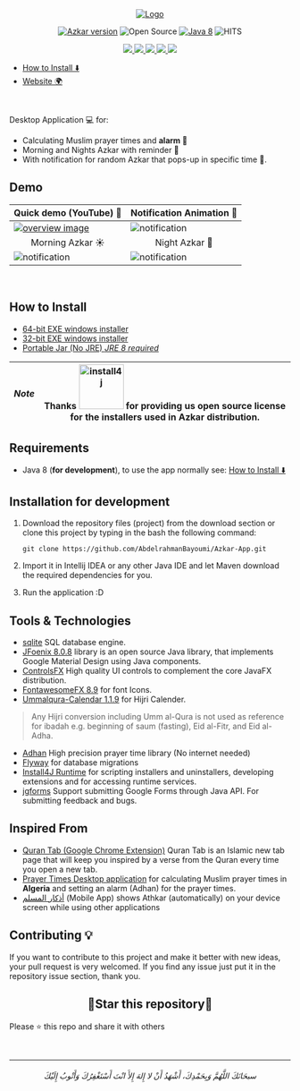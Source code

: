 <div align=center>
       <a href="https://azkar-site.web.app/">
              <img src="https://user-images.githubusercontent.com/48678280/141684825-2a6a83da-efce-4bfe-bcf3-228ad9d2115b.png" alt="Logo">
       </a>

<br>
       
[![Azkar version](https://img.shields.io/website?color=black&down_color=black&label=%20&logo=google-earth&logoColor=white&up_color=black&up_message=Website&url=https://www.abdelrahmanbayoumi.ml/Azkar-App/)](https://azkar-site.web.app/)
![Open Source](https://img.shields.io/badge/Open%20Source-%E2%9D%A4-red?style=flat) [![Java 8](https://img.shields.io/badge/Java-8-red.svg)](https://www.java.com)
![HITS](https://hits.seeyoufarm.com/api/count/incr/badge.svg?url=https%3A%2F%2Fgithub.com%2FAbdelrahmanBayoumi%2FAzkar-App&count_bg=%2379C83D&title_bg=%23555555&icon=&icon_color=%23E7E7E7&title=PAGE+VIEWS&edge_flat=false)
       
<p align="center">
   <a href="https://github.com/AbdelrahmanBayoumi/Azkar-App/releases/latest">
     <img src="https://img.shields.io/badge/Azkar-v1.0.0-green?style=flat"/> 
   </a>
  <a href="https://github.com/AbdelrahmanBayoumi/Azkar-App/issues">
    <img src="https://img.shields.io/github/issues/AbdelrahmanBayoumi/Azkar-App"/> 
  </a>
  <a href="https://github.com/AbdelrahmanBayoumi/Azkar-App/network/members">
    <img src="https://img.shields.io/github/forks/AbdelrahmanBayoumi/Azkar-App"/> 
  </a>  
  <a href="https://github.com/AbdelrahmanBayoumi/Azkar-App/stargazers">
    <img src="https://img.shields.io/github/stars/AbdelrahmanBayoumi/Azkar-App"/> 
  </a>
    <a href="https://github.com/AbdelrahmanBayoumi/Azkar-App/blob/master/LICENSE">
    <img src="https://img.shields.io/github/license/AbdelrahmanBayoumi/Azkar-App"/> 
  </a>
</p>
       
</div>




- [How to Install ⬇️](#how-to-install)
- [Website 🌍](https://azkar-site.web.app/)

<br>


Desktop Application 💻 for: 
- Calculating Muslim prayer times and <b> alarm </b> 🕌
- Morning and Nights Azkar with reminder 🤲
- With notification for random Azkar that pops-up in specific time 💬.

## Demo

| Quick demo (YouTube) 📸 | Notification Animation 💬 |
| ------------- | ------------- |
| <a href="https://youtu.be/valBHDTIC1E"><img src="https://user-images.githubusercontent.com/48678280/141684196-899fb7f8-bf23-40b1-a98f-7570760056b0.png" alt="overview image"></a>  | <img src="https://user-images.githubusercontent.com/48678280/141681074-bde467a2-bc48-4e1c-8e51-861f224b2d34.gif" alt="notification">  |
| <div align=center>Morning Azkar ☀️</div> | <div align=center>Night Azkar 🌙</div> |
| <img src="https://user-images.githubusercontent.com/48678280/141684574-ad164c5a-ac22-4c27-8774-6847e10cde3b.jpg" alt="notification"> | <img src="https://user-images.githubusercontent.com/48678280/141684402-51d9a132-2dad-4648-ad4f-d6cf814a9c93.png" alt="notification"> |


<div align="center">
<br>

</div>


## How to Install 

- [64-bit EXE windows installer](https://github.com/AbdelrahmanBayoumi/Azkar-App/releases/latest/download/Azkar_windows-x64.exe)
- [32-bit EXE windows installer](https://github.com/AbdelrahmanBayoumi/Azkar-App/releases/latest/download/Azkar_windows-x32.exe)
- [Portable Jar (No JRE) _JRE 8 required_](https://github.com/AbdelrahmanBayoumi/Azkar-App/releases/latest/download/PortableJar_No-JRE.zip)


| *Note* | Thanks <a href="https://www.ej-technologies.com/products/install4j/overview.html"> <img alt="install4j" src="https://www.ej-technologies.com/images/product_banners/install4j_large.png" width="80px" /></a> for providing us open source license for the installers used in Azkar distribution. |
| --- | --- |


## Requirements
* Java 8 (**for development**), to use the app normally see: [How to Install ⬇️](#how-to-install)


## Installation for development
1. Download the repository files (project) from the download section or clone this project by typing in the bash the following command:

       git clone https://github.com/AbdelrahmanBayoumi/Azkar-App.git
2. Import it in Intellij IDEA or any other Java IDE and let Maven download the required dependencies for you.
3. Run the application :D


## Tools & Technologies
-  [sqlite](https://www.sqlite.org/) SQL database engine.
-  [JFoenix 8.0.8](http://www.jfoenix.com/) library is an open source Java library, that implements Google Material Design using Java components.
-  [ControlsFX](https://github.com/controlsfx/controlsfx) High quality UI controls to complement the core JavaFX distribution.
-  [FontawesomeFX 8.9](https://bitbucket.org/Jerady/fontawesomefx/src/master/) for font Icons.
-  [Ummalqura-Calendar 1.1.9](https://github.com/msarhan/ummalqura-calendar) for Hijri Calender.

> Any Hijri conversion including Umm al-Qura is not used as reference for ibadah e.g. beginning of saum (fasting), Eid al-Fitr, and Eid al-Adha.
       
-  [Adhan](https://github.com/batoulapps/Adhan) High precision prayer time library (No internet needed)
-  [Flyway](https://github.com/flyway/flyway) for database migrations
-  [Install4J Runtime](https://www.ej-technologies.com/resources/install4j/help/api/) for scripting installers and uninstallers, developing extensions and for accessing runtime services.
-  [jgforms](https://github.com/stepio/jgforms) Support submitting Google Forms through Java API. For submitting feedback and bugs.

## Inspired From
-  [Quran Tab (Google Chrome Extension)](https://chrome.google.com/webstore/detail/quran-tab/afaihcdgkjebgabomemccdneglknjkdd) Quran Tab is an Islamic new tab page that will keep you inspired by a verse from the Quran every time you open a new tab.
-  [Prayer Times Desktop application](https://github.com/HouariZegai/PrayerTimes) for calculating Muslim prayer times in **Algeria** and setting an alarm (Adhan) for the prayer times.
-  [أذكار المسلم](https://play.google.com/store/apps/details?id=com.revanen.athkar) (Mobile App) shows Athkar (automatically) on your device screen while using other applications


## Contributing 💡
If you want to contribute to this project and make it better with new ideas, your pull request is very welcomed.
If you find any issue just put it in the repository issue section, thank you.


<h2 align="center">🌟Star this repository🌟</h2>

Please ⭐️ this repo and share it with others


<br>

-----------

<h6 align="center">سبحَانَكَ اللَّهُمَّ وَبِحَمْدِكَ، أَشْهَدُ أَنْ لا إِلهَ إِلأَ انْتَ أَسْتَغْفِرُكَ وَأَتْوبُ إِلَيْكَ</h6>
